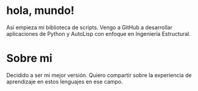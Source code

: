 # hola, mundo!
Así empieza mi biblioteca de scripts. Vengo a GitHub a desarrollar aplicaciones de Python y AutoLisp con enfoque en Ingeniería Estructural. 

# Sobre mi
Decidido a ser mi mejor versión. Quiero compartir sobre la experiencia de aprendizaje en estos lenguajes en ese campo.
